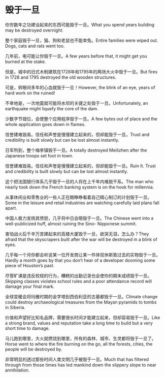 # 毁于一旦

<p><span class="chinese">你穷数年之功建设起来的东西可能毁于一旦。</span><span class="english">What you spend years building may be destroyed overnight.</span></p>

<p><span class="chinese">整个家庭毁于一旦，猫、狗和老鼠也不能幸免。</span><span class="english">Entire families were wiped out. Dogs, cats and rats went too.</span></p>

<p><span class="chinese">几年前，电可能让你毁于一旦。</span><span class="english">A few years before that, it might get you burned at the stake.</span></p>

<p><span class="chinese">但是，城中的旧式木制建筑在1728年和1795年的两场大火中毁于一旦。</span><span class="english">But fires in 1728 and 1795 destroyed the old wooden structures.</span></p>

<p><span class="chinese">可是，转眼间多年的心血就毁于一旦！</span><span class="english">However, the blink of an eye, years of hard work on the ruined!</span></p>

<p><span class="chinese">不幸地是，一次地震就可能将水坝的关键之处毁于一旦。</span><span class="english">Unfortunately, an earthquake might liquefy the core of the dam.</span></p>

<p><span class="chinese">少数字节错位，会使整个应用程序毁于一旦。</span><span class="english">A few bytes out of place and the whole application goes down in flames.</span></p>

<p><span class="chinese">信誉建难毁易。信任和声誉是慢慢建立起来的，但却能毁于一旦。</span><span class="english">Trust and credibility is built slowly but can be lost almost instantly.</span></p>

<p><span class="chinese">日军所到，整个梅李镇毁于一旦。</span><span class="english">A totally destroyed Meilizhen after the Japanese troops set foot in town.</span></p>

<p><span class="chinese">信誉建难毁易。信任和声誉是慢慢建立起来的，但却能毁于一旦。</span><span class="english">Ruin It. Trust and credibility is built slowly but can be lost almost instantly.</span></p>

<p><span class="chinese">这个把法国银行体系几乎毁于一旦的人将在上千年内难脱干系。</span><span class="english">The man who nearly took down the French banking system is on the hook for millennia.</span></p>

<p><span class="chinese">从事休闲业和零售业的一些人正在眼睁睁看着自己精心制订的计划毁于一旦。</span><span class="english">Some in the leisure and retail industries are watching carefully laid plans fall apart.</span></p>

<p><span class="chinese">中国人极力宣扬其愤怒，几乎将中日会晤毁于一旦。</span><span class="english">The Chinese went into a well-publicized huff, almost ruining the Sino- Nipponese summit.</span></p>

<p><span class="chinese">害怕战火后千辛万苦建起来的高楼大厦毁于一旦，欲哭无泪，怎么办？</span><span class="english">They afraid that the skyscrapers built after the war will be destroyed in a blink of eyes.</span></p>

<p><span class="chinese">几乎每一个月你都会听说某一位开发商让某一件体现休斯敦过去的实物毁于一旦。</span><span class="english">Hardly a month goes by that you don’t hear of a developer dooming some piece of Houston’s past.</span></p>

<p><span class="chinese">尽管旷课是违反校规的行为，糟糕的出勤记录也会使你的期末成绩毁于一旦。</span><span class="english">Skipping classes violates school rules and a poor attendance record will damage your final mark.</span></p>

<p><span class="chinese">全球变暖会将玛雅时期的金字塔到西伯利亚的古墓都毁于一旦。</span><span class="english">Climate change could destroy archaeological treasures from the Mayan pyramids to tombs in Siberia.</span></p>

<p><span class="chinese">价值和声望好比知名品牌，需要很长时间才能建立起来，但却容易毁于一旦。</span><span class="english">Like a strong brand, values and reputation take a long time to build but a very short time to damage.</span></p>

<p><span class="chinese">马儿跑到哪里，大火就燃烧到哪里，所有的森林、城市、生灵都将毁于一旦了。</span><span class="english">Horse went to where the fire burning on the go, all the forests, cities, the people will be destroyed by.</span></p>

<p><span class="chinese">非常明显的透过那些时间人类文明几乎被毁于一旦。</span><span class="english">Much that has filtered through from those times has led mankind down the slippery slope to near annihilation.</span></p>

